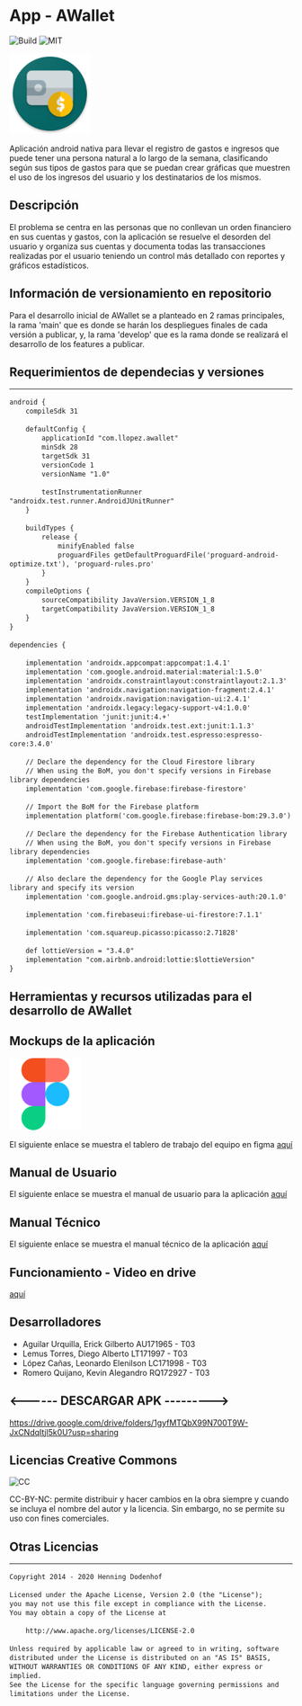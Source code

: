 # App - AWallet #

![Build](https://travis-ci.org/laravel/framework.svg "Build Status")
![MIT](https://img.shields.io/packagist/l/laravel/framework "License")

![Logo](/documentacion/awallet_logo.png)

Aplicación android nativa para llevar el registro de gastos e ingresos que puede tener una
persona natural a lo largo de la semana, clasificando según sus tipos de gastos para que
se puedan crear gráficas que muestren el uso de los ingresos del usuario y los
destinatarios de los mismos.

## Descripción ##

El problema se centra en las personas que no conllevan un orden financiero en sus
cuentas y gastos, con la aplicación se resuelve el desorden del usuario y organiza sus
cuentas y documenta todas las transacciones realizadas por el usuario teniendo un
control más detallado con reportes y gráficos estadísticos.

## Información de versionamiento en repositorio ##
Para el desarrollo inicial de AWallet se a planteado en 2 ramas principales, la rama 'main' que es donde se harán los despliegues finales de cada versión a publicar, y, la rama 'develop' que es la rama donde se realizará el desarrollo de los features a publicar.

## Requerimientos de dependecias y versiones ##
------
```
android {
    compileSdk 31

    defaultConfig {
        applicationId "com.llopez.awallet"
        minSdk 28
        targetSdk 31
        versionCode 1
        versionName "1.0"

        testInstrumentationRunner "androidx.test.runner.AndroidJUnitRunner"
    }

    buildTypes {
        release {
            minifyEnabled false
            proguardFiles getDefaultProguardFile('proguard-android-optimize.txt'), 'proguard-rules.pro'
        }
    }
    compileOptions {
        sourceCompatibility JavaVersion.VERSION_1_8
        targetCompatibility JavaVersion.VERSION_1_8
    }
}

dependencies {

    implementation 'androidx.appcompat:appcompat:1.4.1'
    implementation 'com.google.android.material:material:1.5.0'
    implementation 'androidx.constraintlayout:constraintlayout:2.1.3'
    implementation 'androidx.navigation:navigation-fragment:2.4.1'
    implementation 'androidx.navigation:navigation-ui:2.4.1'
    implementation 'androidx.legacy:legacy-support-v4:1.0.0'
    testImplementation 'junit:junit:4.+'
    androidTestImplementation 'androidx.test.ext:junit:1.1.3'
    androidTestImplementation 'androidx.test.espresso:espresso-core:3.4.0'

    // Declare the dependency for the Cloud Firestore library
    // When using the BoM, you don't specify versions in Firebase library dependencies
    implementation 'com.google.firebase:firebase-firestore'

    // Import the BoM for the Firebase platform
    implementation platform('com.google.firebase:firebase-bom:29.3.0')

    // Declare the dependency for the Firebase Authentication library
    // When using the BoM, you don't specify versions in Firebase library dependencies
    implementation 'com.google.firebase:firebase-auth'

    // Also declare the dependency for the Google Play services library and specify its version
    implementation 'com.google.android.gms:play-services-auth:20.1.0'

    implementation 'com.firebaseui:firebase-ui-firestore:7.1.1'

    implementation 'com.squareup.picasso:picasso:2.71828'

    def lottieVersion = "3.4.0"
    implementation "com.airbnb.android:lottie:$lottieVersion"
}
```

## Herramientas y recursos utilizadas para el desarrollo de AWallet ##

## Mockups de la aplicación ##

![Figma](/documentacion/figma.png)

El siguiente enlace se muestra el tablero de trabajo del equipo en figma [aquí](https://www.figma.com/file/xuDpHcuVH9y9lEAsUU3w8h/DSM---App)

## Manual de Usuario ##

El siguiente enlace se muestra el manual de usuario para la aplicación [aquí](https://www.canva.com/design/DAE-WNPJzRQ/5UPhF08Cyb5OmlAZYViV3A/view?utm_content=DAE-WNPJzRQ&utm_campaign=designshare&utm_medium=link2&utm_source=sharebutton)

## Manual Técnico ##

El siguiente enlace se muestra el manual técnico de la aplicación [aquí](https://www.canva.com/design/DAE-V6_5w9Y/wOUzRzgO8lkdRZKNHsMGqA/view?utm_content=DAE-V6_5w9Y&utm_campaign=designshare&utm_medium=link2&utm_source=sharebutton)

## Funcionamiento - Video en drive ##

[aquí]()

## Desarrolladores ##

* Aguilar Urquilla, Erick Gilberto                      AU171965   -  T03
* Lemus Torres, Diego Alberto                           LT171997    -  T03
* López Cañas, Leonardo Elenilson                       LC171998    -  T03
* Romero Quijano, Kevin Alegandro                       RQ172927    -  T03

## <------ DESCARGAR APK ---------> ##

https://drive.google.com/drive/folders/1gyfMTQbX99N700T9W-JxCNdqItjl5k0U?usp=sharing

## Licencias Creative Commons ##

![CC](https://co.creativecommons.net/wp-content/uploads/sites/27/2008/02/by-nc.png "CC-BY-NC")

CC-BY-NC: permite distribuir y hacer cambios en la obra siempre y cuando se incluya el
nombre del autor y la licencia. Sin embargo, no se permite su uso con fines comerciales.



## Otras Licencias ##

-------

    Copyright 2014 - 2020 Henning Dodenhof

    Licensed under the Apache License, Version 2.0 (the "License");
    you may not use this file except in compliance with the License.
    You may obtain a copy of the License at

        http://www.apache.org/licenses/LICENSE-2.0

    Unless required by applicable law or agreed to in writing, software
    distributed under the License is distributed on an "AS IS" BASIS,
    WITHOUT WARRANTIES OR CONDITIONS OF ANY KIND, either express or implied.
    See the License for the specific language governing permissions and
    limitations under the License.
